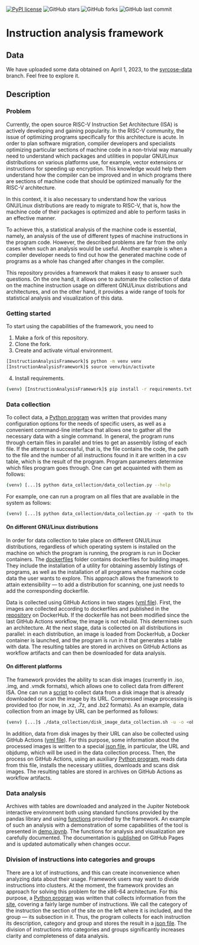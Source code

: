 [![PyPI license](https://img.shields.io/pypi/l/ansicolortags.svg)](https://github.com/Danila-Pechenev/InstructionAnalysisFramework/blob/syrcose/LICENSE.md)
![GitHub stars](https://img.shields.io/github/stars/Danila-Pechenev/InstructionAnalysisFramework?style=social)
![GitHub forks](https://img.shields.io/github/forks/Danila-Pechenev/InstructionAnalysisFramework?style=social)
![GitHub last commit](https://img.shields.io/github/last-commit/Danila-Pechenev/InstructionAnalysisFramework?color=red&style=plastic)

# Instruction analysis framework
## Data
We have uploaded some data obtained on April 1, 2023, to the [syrcose-data](https://github.com/Danila-Pechenev/InstructionAnalysisFramework/tree/syrcose-data) branch.
Feel free to explore it.

## Description
### Problem
Currently, the open source RISC-V Instruction Set Architecture (ISA) is actively
developing and gaining popularity. In the RISC-V community, the issue of optimizing
programs specifically for this architecture is acute. In order to plan software migration,
compiler developers and specialists optimizing particular sections of machine code
in a non-trivial way manually need to understand which packages and utilities in
popular GNU/Linux distributions on various platforms use, for example, vector extensions
or instructions for speeding up encryption. This knowledge would help them understand
how the compiler can be improved and in which programs there are sections of
machine code that should be optimized manually for the RISC-V architecture.

In this context, it is also necessary to understand how the various GNU/Linux
distributions are ready to migrate to RISC-V, that is, how the machine code of
their packages is optimized and able to perform tasks in an effective manner.

To achieve this, a statistical analysis of the machine code is essential, namely,
an analysis of the use of different types of machine instructions in the program code.
However, the described problems are far from the only cases when such an analysis
would be useful. Another example is when a compiler developer needs to
find out how the generated machine code of programs as a whole has
changed after changes in the compiler.

This repository provides a framework that makes it easy to answer
such questions. On the one hand, it allows one to automate the collection of data
on the machine instruction usage on different GNU/Linux distributions and architectures,
and on the other hand, it provides a wide range of tools for statistical analysis
and visualization of this data.

### Getting started
To start using the capabilities of the framework, you need to
1.  Make a fork of this repository.
2.  Clone the fork.
3.  Create and activate virtual environment.
```bash
[InstructionAnalysisFramework]$ python -m venv venv
[InstructionAnalysisFramework]$ source venv/bin/activate
```
4.  Install requirements.
```bash
(venv) [InstructionAnalysisFramework]$ pip install -r requirements.txt
```

### Data collection
To collect data, a [Python program](https://github.com/Danila-Pechenev/InstructionAnalysisFramework/blob/syrcose/data_collection/data_collection.py) was written that provides many
configuration options for the needs of specific users, as well
as a convenient command-line interface that allows one to
gather all the necessary data with a single command. In general, the program runs through certain files in parallel and tries to get an assembly listing
of each file. If the attempt is successful, that is, the file contains the code,
the path to the file and the number of all instructions found in it are
written in a csv table, which is the result of the program. Program parameters determine
which files program goes through. One can get acquainted with them as follows:
```bash
(venv) [...]$ python data_collection/data_collection.py --help
```
For example, one can run a program on all files that are available in the system as follows:
```bash
(venv) [...]$ python data_collection/data_collection.py -r <path to the table>
```
#### On different GNU/Linux distributions
In order for data collection to take place on different GNU/Linux
distributions, regardless of which operating system is installed on the machine
on which the program is running, the program is run in Docker containers.
The [dockerfiles](https://github.com/Danila-Pechenev/InstructionAnalysisFramework/tree/syrcose/dockerfiles) folder
contains dockerfiles for building images. They include the installation of a utility for obtaining
assembly listings of programs, as well as the installation of all programs whose machine
code data the user wants to explore. This approach allows the framework to attain
extensibility — to add a distribution for scanning, one just needs
to add the corresponding dockerfile.

Data is collected using GitHub Actions in two stages ([yml file](https://github.com/Danila-Pechenev/InstructionAnalysisFramework/blob/syrcose/.github/workflows/DockerImagesDC.yml)).
First, the images are collected according to dockerfiles and published in the [repository](https://hub.docker.com/repository/docker/danilapechenev/instruction-analysis/general)
on DockerHub. If the dockerfile has not been modified since the last GitHub Actions workflow,
the image is not rebuild. This determines such an architecture. At the next stage, data is collected on all
distributions in parallel: in each distribution, an image is loaded from
DockerHub, a Docker container is launched, and the program is run in it
that generates a table with data. The resulting tables are stored in archives  on GitHub Actions
as workflow artifacts and can then be downloaded for data analysis.

#### On different platforms
The framework provides the ability to scan disk images (currently in .iso, .img, and .vmdk formats), which allows one to collect data
from different ISA. One can run a [script](https://github.com/Danila-Pechenev/InstructionAnalysisFramework/blob/syrcose/data_collection/disk_image_data_collection.sh)
to collect data from a disk image that is already downloaded or scan the image by its URL.
Compressed image processing is provided too (for now, in .xz, .7z, and .bz2 formats). As an example, data collection from an image by URL can be performed as follows:
```bash
(venv) [...]$ ./data_collection/disk_image_data_collection.sh -u -o <objdump command> <url> <table path>
```

In addition, data from disk images by their URL can also be collected using GitHub Actions ([yml file](https://github.com/Danila-Pechenev/InstructionAnalysisFramework/blob/syrcose/.github/workflows/DiskImagesDC.yml)).
For this purpose, some information about the processed images is written to a special [json file](https://github.com/Danila-Pechenev/InstructionAnalysisFramework/blob/syrcose/disk-images.json),
in particular, the URL and objdump, which will be used in the data collection process.
Then, the process on GitHub Actions, using an auxiliary [Python program](https://github.com/Danila-Pechenev/InstructionAnalysisFramework/blob/syrcose/data_collection/gha_disk_image_scanner.py),
reads data from this file, installs the necessary utilities, downloads and scans disk images.
The resulting tables are stored in archives on GitHub Actions as workflow artifacts.

### Data analysis
Archives with tables are downloaded and analyzed in the Jupiter Notebook interactive environment
both using standard functions provided by the pandas library and using
[functions](https://github.com/Danila-Pechenev/InstructionAnalysisFramework/blob/syrcose/data_analysis/analysis_tool.py)
provided by the framework.
An example of such an analysis with a demonstration of some capabilities of
the tool is presented in [demo.ipynb](https://github.com/Danila-Pechenev/InstructionAnalysisFramework/blob/syrcose/data_analysis/demo.ipynb).
The functions for analysis and visualization are carefully documented. The documentation is
[published](https://danila-pechenev.github.io/InstructionAnalysisFramework/namespaceanalysis__tool.html)
on GitHub Pages and is updated automatically when changes occur.

### Division of instructions into categories and groups
There are a lot of instructions, and this can create inconvenience when analyzing data about their usage.
Framework users may want to divide instructions into clusters.
At the moment, the framework provides an approach for
solving this problem for the x86-64 architecture. For this purpose, a [Python program](https://github.com/Danila-Pechenev/InstructionAnalysisFramework/blob/syrcose/scripts/x86-64_instructions.py) was written
that collects information from the [site](https://linasm.sourceforge.net/docs/instructions/index.php),
covering a fairly large number of instructions.
We call the category of the instruction the section of the site on the left where it
is included, and the group — its subsection in it. Thus, the program collects for
each instruction its description, category and group and stores the result in a
[json file](https://github.com/Danila-Pechenev/InstructionAnalysisFramework/blob/syrcose/x86-64_instructions.json).
The division of instructions into categories and groups significantly increases clarity and
completeness of data analysis.